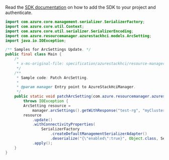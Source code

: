 Read the [SDK documentation](https://github.com/Azure/azure-sdk-for-java/blob/azure-resourcemanager-azurestackhci_1.0.0-beta.3/sdk/azurestackhci/azure-resourcemanager-azurestackhci/README.md) on how to add the SDK to your project and authenticate.

```java
import com.azure.core.management.serializer.SerializerFactory;
import com.azure.core.util.Context;
import com.azure.core.util.serializer.SerializerEncoding;
import com.azure.resourcemanager.azurestackhci.models.ArcSetting;
import java.io.IOException;

/** Samples for ArcSettings Update. */
public final class Main {
    /*
     * x-ms-original-file: specification/azurestackhci/resource-manager/Microsoft.AzureStackHCI/stable/2022-05-01/examples/PatchArcSetting.json
     */
    /**
     * Sample code: Patch ArcSetting.
     *
     * @param manager Entry point to AzureStackHciManager.
     */
    public static void patchArcSetting(com.azure.resourcemanager.azurestackhci.AzureStackHciManager manager)
        throws IOException {
        ArcSetting resource =
            manager.arcSettings().getWithResponse("test-rg", "myCluster", "default", Context.NONE).getValue();
        resource
            .update()
            .withConnectivityProperties(
                SerializerFactory
                    .createDefaultManagementSerializerAdapter()
                    .deserialize("{\"enabled\":true}", Object.class, SerializerEncoding.JSON))
            .apply();
    }
}
```
